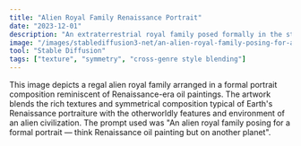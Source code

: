 ```yaml
---
title: "Alien Royal Family Renaissance Portrait"
date: "2023-12-01"
description: "An extraterrestrial royal family posed formally in the style of a Renaissance oil painting"
image: "/images/stablediffusion3-net/an-alien-royal-family-posing-for-a-formal-portrait-1749350513672.png"
tool: "Stable Diffusion"
tags: ["texture", "symmetry", "cross-genre style blending"]
---
```


This image depicts a regal alien royal family arranged in a formal portrait composition reminiscent of Renaissance-era oil paintings. The artwork blends the rich textures and symmetrical composition typical of Earth's Renaissance portraiture with the otherworldly features and environment of an alien civilization. The prompt used was "An alien royal family posing for a formal portrait — think Renaissance oil painting but on another planet".


